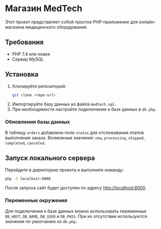# Магазин MedTech

Этот проект представляет собой простое PHP-приложение для онлайн-магазина медицинского оборудования.

## Требования
- PHP 7.4 или новее
- Сервер MySQL

## Установка
1. Клонируйте репозиторий:
   ```bash
   git clone <repo-url>
   ```
2. Импортируйте базу данных из файла `medtech.sql`.
3. При необходимости настройте подключение к базе данных в `db.php`.

### Обновления базы данных
В таблицу `orders` добавлено поле `status` для отслеживания этапов выполнения
заказа. Возможные значения: `new`, `processing`, `shipped`, `completed`,
`canceled`.

## Запуск локального сервера
Перейдите в директорию проекта и выполните команду:
```bash
php -S localhost:8000
```
После запуска сайт будет доступен по адресу [http://localhost:8000](http://localhost:8000).

### Переменные окружения
Для подключения к базе данных можно использовать переменные `DB_HOST`,
`DB_NAME`, `DB_USER` и `DB_PASS`. При их отсутствии используются значения
по умолчанию из `db.php`.